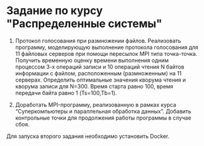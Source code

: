 # Задание по курсу "Распределенные системы"

1. Протокол голосования при размножении файлов. Реализовать программу, моделирующую выполнение протокола голосования для 11 файловых серверов при помощи пересылок MPI типа точка-точка. Получить временную оценку времени выполнения одним процессом 3-х операций записи и 10 операций чтения N байтов информации с файлом, расположенным (размноженным) на 11 серверах. Определить оптимальные значения кворума чтения и кворума записи для N=300. Время старта равно 100, время передачи байта равно 1 (Ts=100,Tb=1).

2. Доработать MPI-программу, реализованную в рамках курса “Суперкомпьютеры и параллельная обработка данных”. Добавить контрольные точки для продолжения работы программы в случае сбоя. 

Для запуска второго задания необходимо установить Docker.
